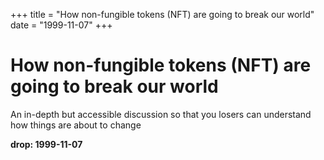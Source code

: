 +++
title = "How non-fungible tokens (NFT) are going to break our world"
date = "1999-11-07"
+++



# How non-fungible tokens (NFT) are going to break our world

An in-depth but accessible discussion so that you losers can understand how things are about to change

**drop: 1999-11-07**